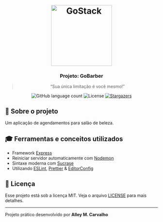 <h1 align="center">
    <img src="https://rocketseat-cdn.s3-sa-east-1.amazonaws.com/bootcamp-header.png" width="200px" alt="GoStack" />
</h1>

<h3 align="center">
  Projeto: GoBarber
</h3>

<blockquote align="center">“Sua única limitação é você mesmo!”</blockquote>

<p align="center">
  <img src="https://img.shields.io/github/languages/count/alleycarvalho/gobarber?color=%2304D361" alt="GitHub language count">

  <img src="https://img.shields.io/badge/license-MIT-%2304D361" alt="License">

  <a href="https://github.com/alleycarvalho/gobarber/stargazers">
    <img src="https://img.shields.io/github/stars/alleycarvalho/gobarber?style=social" alt="Stargazers">
  </a>
</p>

## :rocket: Sobre o projeto

Um aplicação de agendamentos para salão de beleza.

## :mortar_board: Ferramentas e conceitos utilizados

- Framework [Express](https://expressjs.com/pt-br/)
- Reiniciar servidor automaticamente com [Nodemon](https://github.com/remy/nodemon/)
- Sintaxe moderna com [Sucrase](https://github.com/alangpierce/sucrase/)
- Utilizando [ESLint](https://eslint.org/), [Prettier](https://prettier.io/) & [EditorConfig](https://editorconfig.org/)

## :memo: Licença

Esse projeto está sob a licença MIT. Veja o arquivo [LICENSE](LICENSE.md) para mais detalhes.

---

Projeto prático desenvolvido por <b>Alley M. Carvalho</b>
